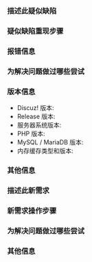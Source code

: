 <!-- 缺陷类模板, 反馈新需求请使用下方的需求类模板并删除此模板. -->
### **描述此疑似缺陷**

### **疑似缺陷重现步骤**

### **报错信息**

### **为解决问题做过哪些尝试**

### **版本信息**

* Discuz! 版本:
* Release 版本:
* 服务器系统版本:
* PHP 版本:
* MySQL / MariaDB 版本:
* 内存缓存类型和版本:

### **其他信息**

<!-- 需求类模板, 反馈新需求请使用此模板并删除缺陷类模板. -->
### **描述此新需求**

### **新需求操作步骤**

### **为解决问题做过哪些尝试**

### **其他信息**
